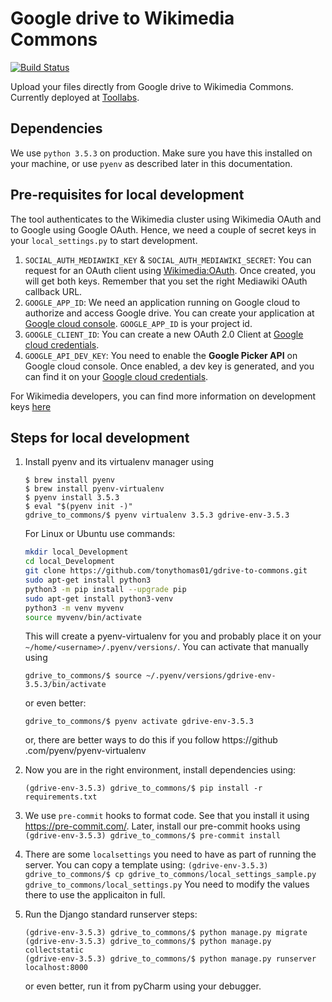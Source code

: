# Google drive to Wikimedia Commons

[![Build Status](https://travis-ci.com/tonythomas01/gdrive_to_commons.svg?branch=master)](https://travis-ci.com/tonythomas01/gdrive_to_commons)

Upload your files directly from Google drive to Wikimedia Commons. Currently
deployed at [Toollabs](https://tools.wmflabs.org/google-drive-photos-to-commons/).

## Dependencies

We use `python 3.5.3` on production. Make sure you have this installed on
your machine, or use `pyenv` as described later in this documentation.

## Pre-requisites for local development 

The tool authenticates to the Wikimedia cluster using Wikimedia OAuth and to Google using Google OAuth. Hence, we need a couple of secret keys in your `local_settings.py` to start development. 
1. `SOCIAL_AUTH_MEDIAWIKI_KEY` & `SOCIAL_AUTH_MEDIAWIKI_SECRET`: You can request for an OAuth client using [Wikimedia:OAuth](https://www.mediawiki.org/wiki/OAuth/For_Developers). Once created, you will get both keys. Remember that you set the right Mediawiki OAuth callback URL. 
2. `GOOGLE_APP_ID`: We need an application running on Google cloud to authorize and access Google drive. You can create your application at [Google cloud console](https://console.cloud.google.com/). `GOOGLE_APP_ID` is your project id. 
3. `GOOGLE_CLIENT_ID`: You can create a new OAuth 2.0 Client at [Google cloud credentials](https://console.cloud.google.com/apis/credentials). 
4. `GOOGLE_API_DEV_KEY`: You need to enable the **Google Picker API** on Google cloud console. Once enabled, a dev key is generated, and you can find it on your [Google cloud credentials](https://console.cloud.google.com/apis/credentials).

For Wikimedia developers, you can find more information on development keys [here](https://phabricator.wikimedia.org/T235969)

## Steps for local development

1. Install pyenv and its virtualenv manager using
   ```
   $ brew install pyenv
   $ brew install pyenv-virtualenv
   $ pyenv install 3.5.3
   $ eval "$(pyenv init -)"
   gdrive_to_commons/$ pyenv virtualenv 3.5.3 gdrive-env-3.5.3
   ```
   For Linux or Ubuntu use commands:
   ```bash
   mkdir local_Development
   cd local_Development
   git clone https://github.com/tonythomas01/gdrive-to-commons.git
   sudo apt-get install python3
   python3 -m pip install --upgrade pip
   sudo apt-get install python3-venv
   python3 -m venv myvenv
   source myvenv/bin/activate
   ```
   
   This will create a pyenv-virtualenv for you and probably place it on your
   `~/home/<username>/.pyenv/versions/`. You can activate that manually using
   ```
   gdrive_to_commons/$ source ~/.pyenv/versions/gdrive-env-3.5.3/bin/activate
   ```
   or even better:
   ```
   gdrive_to_commons/$ pyenv activate gdrive-env-3.5.3
   ```
   or, there are better ways to do this if you follow https://github
   .com/pyenv/pyenv-virtualenv
2. Now you are in the right environment, install dependencies using:
   ```
   (gdrive-env-3.5.3) gdrive_to_commons/$ pip install -r requirements.txt
   ```
3. We use `pre-commit` hooks to format code. See that you install it using
   https://pre-commit.com/. Later, install our pre-commit hooks using
   `(gdrive-env-3.5.3) gdrive_to_commons/$ pre-commit install`
4. There are some `localsettings` you need to have as part of running the
   server. You can copy a template using:
   `(gdrive-env-3.5.3) gdrive_to_commons/$ cp gdrive_to_commons/local_settings_sample.py gdrive_to_commons/local_settings.py`
   You need to modify the values there to use the applicaiton in full.
5. Run the Django standard runserver steps:
   ```
   (gdrive-env-3.5.3) gdrive_to_commons/$ python manage.py migrate
   (gdrive-env-3.5.3) gdrive_to_commons/$ python manage.py collectstatic
   (gdrive-env-3.5.3) gdrive_to_commons/$ python manage.py runserver localhost:8000
   ```
   or even better, run it from pyCharm using your debugger.
